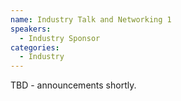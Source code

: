 ```yaml
---
name: Industry Talk and Networking 1
speakers:
  - Industry Sponsor
categories:
  - Industry
---
```


TBD - announcements shortly.